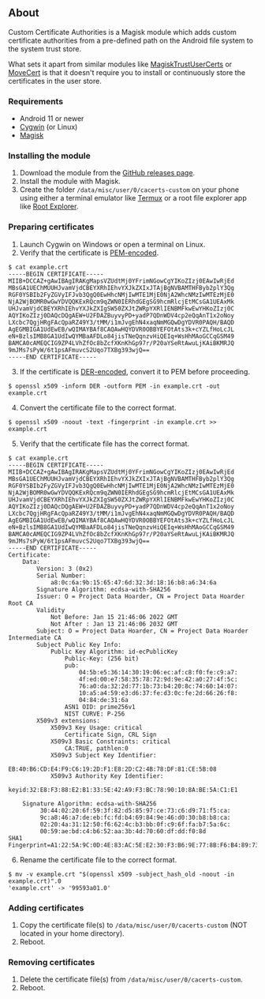 ## About
Custom Certificate Authorities is a Magisk module which adds custom certificate authorities from a pre-defined path on the Android file system to the system trust store.

What sets it apart from similar modules like [MagiskTrustUserCerts](https://github.com/NVISOsecurity/MagiskTrustUserCerts) or [MoveCert](https://github.com/Magisk-Modules-Repo/movecert) is that it doesn't require you to install or continuously store the certificates in the user store.

### Requirements
- Android 11 or newer
- [Cygwin](https://www.cygwin.com) (or Linux)
- [Magisk](https://github.com/topjohnwu/Magisk)

### Installing the module
1. Download the module from the [GitHub releases page](https://github.com/whalehub/custom-certificate-authorities/releases).
2. Install the module with Magisk.
3. Create the folder `/data/misc/user/0/cacerts-custom` on your phone using either a terminal emulator like [Termux](https://github.com/termux/termux-app) or a root file explorer app like [Root Explorer](https://play.google.com/store/apps/details?id=com.speedsoftware.rootexplorer).

### Preparing certificates
1. Launch Cygwin on Windows or open a terminal on Linux.
2. Verify that the certificate is [PEM-encoded](https://en.wikipedia.org/wiki/Privacy-Enhanced_Mail).

```
$ cat example.crt
-----BEGIN CERTIFICATE-----
MIIB+DCCAZ+gAwIBAgIRAKgMapsVZUdtMj0YFrimNGowCgYIKoZIzj0EAwIwRjEd
MBsGA1UEChMUUHJvamVjdCBEYXRhIEhvYXJkZXIxJTAjBgNVBAMTHFByb2plY3Qg
RGF0YSBIb2FyZGVyIFJvb3QgQ0EwHhcNMjIwMTE1MjE0NjA2WhcNMzIwMTEzMjE0
NjA2WjBOMR0wGwYDVQQKExRQcm9qZWN0IERhdGEgSG9hcmRlcjEtMCsGA1UEAxMk
UHJvamVjdCBEYXRhIEhvYXJkZXIgSW50ZXJtZWRpYXRlIENBMFkwEwYHKoZIzj0C
AQYIKoZIzj0DAQcDQgAEW+U2FDAZBuyvyPD+yadP7QDnWDV4cp2eQqAnT1x2oNoy
LXcbc7QgjHRgFAcQpaRZ49Y3/tMM/i1mJvgEhN4xaqNmMGQwDgYDVR0PAQH/BAQD
AgEGMBIGA1UdEwEB/wQIMAYBAf8CAQAwHQYDVR0OBBYEFOtAts3k+cYZLfHoLcJL
eN+BzlsIMB8GA1UdIwQYMBaAFDLo84jisTNeQqnzvHiQEIq+WsHhMAoGCCqGSM49
BAMCA0cAMEQCIG9ZP4LVhZfOc8bZcfXKnKhGp97r/P20aYSeRtAwuLjKAiBKMRJQ
9mJMs7sPyW/6t1psAFmuvcS2Uqo7TXBg393wjQ==
-----END CERTIFICATE-----
```

3. If the certificate is [DER-encoded](https://en.wikipedia.org/wiki/X.690#DER_encoding), convert it to PEM before proceeding.

```
$ openssl x509 -inform DER -outform PEM -in example.crt -out example.crt
```

4. Convert the certificate file to the correct format.

```
$ openssl x509 -noout -text -fingerprint -in example.crt >> example.crt
```

5. Verify that the certificate file has the correct format.

```
$ cat example.crt
-----BEGIN CERTIFICATE-----
MIIB+DCCAZ+gAwIBAgIRAKgMapsVZUdtMj0YFrimNGowCgYIKoZIzj0EAwIwRjEd
MBsGA1UEChMUUHJvamVjdCBEYXRhIEhvYXJkZXIxJTAjBgNVBAMTHFByb2plY3Qg
RGF0YSBIb2FyZGVyIFJvb3QgQ0EwHhcNMjIwMTE1MjE0NjA2WhcNMzIwMTEzMjE0
NjA2WjBOMR0wGwYDVQQKExRQcm9qZWN0IERhdGEgSG9hcmRlcjEtMCsGA1UEAxMk
UHJvamVjdCBEYXRhIEhvYXJkZXIgSW50ZXJtZWRpYXRlIENBMFkwEwYHKoZIzj0C
AQYIKoZIzj0DAQcDQgAEW+U2FDAZBuyvyPD+yadP7QDnWDV4cp2eQqAnT1x2oNoy
LXcbc7QgjHRgFAcQpaRZ49Y3/tMM/i1mJvgEhN4xaqNmMGQwDgYDVR0PAQH/BAQD
AgEGMBIGA1UdEwEB/wQIMAYBAf8CAQAwHQYDVR0OBBYEFOtAts3k+cYZLfHoLcJL
eN+BzlsIMB8GA1UdIwQYMBaAFDLo84jisTNeQqnzvHiQEIq+WsHhMAoGCCqGSM49
BAMCA0cAMEQCIG9ZP4LVhZfOc8bZcfXKnKhGp97r/P20aYSeRtAwuLjKAiBKMRJQ
9mJMs7sPyW/6t1psAFmuvcS2Uqo7TXBg393wjQ==
-----END CERTIFICATE-----
Certificate:
    Data:
        Version: 3 (0x2)
        Serial Number:
            a8:0c:6a:9b:15:65:47:6d:32:3d:18:16:b8:a6:34:6a
        Signature Algorithm: ecdsa-with-SHA256
        Issuer: O = Project Data Hoarder, CN = Project Data Hoarder Root CA
        Validity
            Not Before: Jan 15 21:46:06 2022 GMT
            Not After : Jan 13 21:46:06 2032 GMT
        Subject: O = Project Data Hoarder, CN = Project Data Hoarder Intermediate CA
        Subject Public Key Info:
            Public Key Algorithm: id-ecPublicKey
                Public-Key: (256 bit)
                pub:
                    04:5b:e5:36:14:30:19:06:ec:af:c8:f0:fe:c9:a7:
                    4f:ed:00:e7:58:35:78:72:9d:9e:42:a0:27:4f:5c:
                    76:a0:da:32:2d:77:1b:73:b4:20:8c:74:60:14:07:
                    10:a5:a4:59:e3:d6:37:fe:d3:0c:fe:2d:66:26:f8:
                    04:84:de:31:6a
                ASN1 OID: prime256v1
                NIST CURVE: P-256
        X509v3 extensions:
            X509v3 Key Usage: critical
                Certificate Sign, CRL Sign
            X509v3 Basic Constraints: critical
                CA:TRUE, pathlen:0
            X509v3 Subject Key Identifier:
                EB:40:B6:CD:E4:F9:C6:19:2D:F1:E8:2D:C2:4B:78:DF:81:CE:5B:08
            X509v3 Authority Key Identifier:
                keyid:32:E8:F3:88:E2:B1:33:5E:42:A9:F3:BC:78:90:10:8A:BE:5A:C1:E1

    Signature Algorithm: ecdsa-with-SHA256
         30:44:02:20:6f:59:3f:82:d5:85:97:ce:73:c6:d9:71:f5:ca:
         9c:a8:46:a7:de:eb:fc:fd:b4:69:84:9e:46:d0:30:b8:b8:ca:
         02:20:4a:31:12:50:f6:62:4c:b3:bb:0f:c9:6f:fa:b7:5a:6c:
         00:59:ae:bd:c4:b6:52:aa:3b:4d:70:60:df:dd:f0:8d
SHA1 Fingerprint=A1:22:5A:9C:0D:4E:83:AC:5E:E2:30:F3:B6:9E:77:8B:F6:B4:89:73
```

6. Rename the certificate file to the correct format.

```
$ mv -v example.crt "$(openssl x509 -subject_hash_old -noout -in example.crt)".0
'example.crt' -> '99593a01.0'
```

### Adding certificates
1. Copy the certificate file(s) to `/data/misc/user/0/cacerts-custom` (NOT located in your home directory).
2. Reboot.

### Removing certificates
1. Delete the certificate file(s) from `/data/misc/user/0/cacerts-custom`.
2. Reboot.

